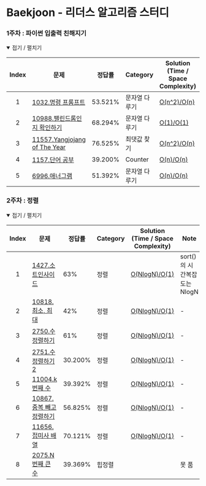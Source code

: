 # Baekjoon - 리더스 알고리즘 스터디
<!-- | idx    | [문제 이름](문제링크)                | 난이도  | 주제                                           | [시간복잡도/공간복잡도](풀이링크)| 노트| -->  
  
  
### 1주차 : 파이썬 입출력 친해지기
<details open> <summary> 접기 / 펼치기 </summary>

  | Index  | 문제 | 정답률  | Category| Solution (Time / Space Complexity) | Note |
| :--: | ---------------------------------------------------------------------------------------------------------------------------------------------------------------------- | ------ | -------------------------------------------------------------------------- | -------------------------------------------------------------------------------------------------------------------------------------------------------------------------- | ---- |
| 1 | [1032.명령 프롬프트](https://www.acmicpc.net/problem/1032) | 53.521% | 문자열 다루기 | [O(n^2)/O(n)](https://github.com/nyungsu/Algorithm_with_Python/blob/main/Baekjoon/solutions/1032.%EB%AA%85%EB%A0%B9%20%ED%94%84%EB%A1%AC%ED%94%84%ED%8A%B8.py)| - |
| 2 | [10988.팰린드롬인지 확인하기](https://www.acmicpc.net/problem/10988) |68.294% | 문자열 다루기 | [O(1)/O(1)](https://github.com/nyungsu/Algorithm_with_Python/blob/main/Baekjoon/solutions/10988.%ED%8C%B0%EB%A6%B0%EB%93%9C%EB%A1%AC%EC%9D%B8%EC%A7%80%20%ED%99%95%EC%9D%B8%ED%95%98%EA%B8%B0.py)| - |
| 3 | [11557.Yangjojang of The Year](https://www.acmicpc.net/problem/11557) |	76.525% | 최댓값 찾기 | [O(n^2)/O(n)](https://github.com/nyungsu/Algorithm_with_Python/blob/main/Baekjoon/solutions/11557.%EC%96%91%EC%A1%B0%EC%9E%A5.py)| - |  
| 4 | [1157.단어 공부](https://www.acmicpc.net/problem/1157) |	39.200% | Counter | [O(n)/O(n)](https://github.com/nyungsu/Algorithm_with_Python/blob/main/Baekjoon/solutions/1157.%EB%8B%A8%EC%96%B4%20%EA%B3%B5%EB%B6%80.py)| - |
| 5 | [6996.애너그램](https://www.acmicpc.net/problem/6996) | 51.392% | 문자열 다루기 | [O(n)/O(n)](https://github.com/nyungsu/Algorithm_with_Python/blob/main/Baekjoon/solutions/6996.%EC%95%A0%EB%84%88%EA%B7%B8%EB%9E%A8.py)| - |  
</details>

### 2주차 : 정렬
<details open> <summary> 접기 / 펼치기 </summary>

  | Index  | 문제 | 정답률  | Category| Solution (Time / Space Complexity) | Note |
| :--: | ---------------------------------------------------------------------------------------------------------------------------------------------------------------------- | ------ | -------------------------------------------------------------------------- | -------------------------------------------------------------------------------------------------------------------------------------------------------------------------- | ---- |
| 1 | [1427.소트인사이드](https://www.acmicpc.net/problem/1427) | 63% | 정렬 | [O(NlogN)/O(1)](https://github.com/nyungsu/Algorithm_with_Python/blob/main/Baekjoon/solutions/1427.%EC%86%8C%ED%8A%B8%EC%9D%B8%EC%82%AC%EC%9D%B4%EB%93%9C.py)|sort()의 시간복잡도는 NlogN |
| 2 | [10818.최소, 최대](https://www.acmicpc.net/problem/10818) |42% | 정렬| [O(NlogN)/O(1)](https://github.com/nyungsu/Algorithm_with_Python/blob/main/Baekjoon/solutions/10818.%EC%B5%9C%EC%86%8C%2C%20%EC%B5%9C%EB%8C%80.py)| - |
| 3 | [2750.수 정렬하기](https://www.acmicpc.net/problem/2750) |	61% | 정렬 |[O(NlogN)/O(1)](https://github.com/nyungsu/Algorithm_with_Python/blob/main/Baekjoon/solutions/2750.%EC%84%B8%EC%88%98%EC%A0%95%EB%A0%AC.py)| - |
| 4 | [2751.수 정렬하기2](https://www.acmicpc.net/problem/2751) |	30.200% | 정렬 | [O(NlogN)/O(1)](https://github.com/nyungsu/Algorithm_with_Python/blob/main/Baekjoon/solutions/1157.%EB%8B%A8%EC%96%B4%20%EA%B3%B5%EB%B6%80.py)| - |
| 5 | [11004.k번째 수](https://www.acmicpc.net/problem/11004) |39.392% | 정렬 | [O(NlogN)/O(1)](https://github.com/nyungsu/Algorithm_with_Python/blob/main/Baekjoon/solutions/11004.k%EB%B2%88%EC%A7%B8%20%EC%88%98.py)| - |
| 6 | [10867.중복 빼고 정렬하기](https://www.acmicpc.net/problem/10867) |56.825% | 정렬 | [O(NlogN)/O(1)](https://github.com/nyungsu/Algorithm_with_Python/blob/main/Baekjoon/solutions/10867.%EC%A4%91%EB%B3%B5%20%EB%B9%BC%EA%B3%A0%20%EC%A0%95%EB%A0%AC%ED%95%98%EA%B8%B0.py)| - |  
| 7 | [11656.접미사 배열](https://www.acmicpc.net/problem/11656) |70.121% | 정렬 | [O(NlogN)/O(1)](https://github.com/nyungsu/Algorithm_with_Python/blob/main/Baekjoon/solutions/10867.%EC%A4%91%EB%B3%B5%20%EB%B9%BC%EA%B3%A0%20%EC%A0%95%EB%A0%AC%ED%95%98%EA%B8%B0.py)| - |  
| 8 | [2075.N번째 큰 수](https://www.acmicpc.net/problem/2075) |39.369% | 힙정렬 | | 못 품 |  
</details>

<br />
<br />
